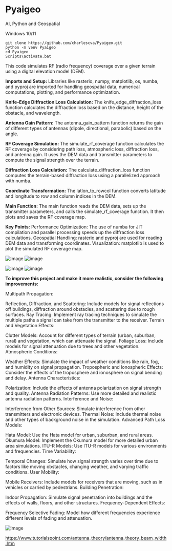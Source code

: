 # Pyaigeo
AI, Python and Geospatial

Windows 10/11
```
git clone https://github.com/charlescva/Pyaigeo.git
python -m venv Pyaigeo
cd Pyaigeo
Scripts\activate.bat

```

This code simulates RF (radio frequency) coverage over a given terrain using a digital elevation model (DEM).

**Imports and Setup:**
Libraries like rasterio, numpy, matplotlib, os, numba, and pyproj are imported for handling geospatial data, numerical computations, plotting, and performance optimization.

**Knife-Edge Diffraction Loss Calculation:**
The knife_edge_diffraction_loss function calculates the diffraction loss based on the distance, height of the obstacle, and wavelength.

**Antenna Gain Pattern:**
The antenna_gain_pattern function returns the gain of different types of antennas (dipole, directional, parabolic) based on the angle.

**RF Coverage Simulation:**
The simulate_rf_coverage function calculates the RF coverage by considering path loss, atmospheric loss, diffraction loss, and antenna gain. It uses the DEM data and transmitter parameters to compute the signal strength over the terrain.

**Diffraction Loss Calculation:**
The calculate_diffraction_loss function computes the terrain-based diffraction loss using a parallelized approach with numba.

**Coordinate Transformation:**
The latlon_to_rowcol function converts latitude and longitude to row and column indices in the DEM.

**Main Function:**
The main function reads the DEM data, sets up the transmitter parameters, and calls the simulate_rf_coverage function. It then plots and saves the RF coverage map.

**Key Points:**
Performance Optimization: The use of numba for JIT compilation and parallel processing speeds up the diffraction loss calculations.
Geospatial Handling: rasterio and pyproj are used for reading DEM data and transforming coordinates.
Visualization: matplotlib is used to plot the simulated RF coverage map.


![image](https://github.com/user-attachments/assets/55c57699-87ce-48fe-9cd7-ebfa36298aa9)
![image](https://github.com/user-attachments/assets/8c77d85e-7616-48de-b296-46fc92c98d60)

![image](https://github.com/user-attachments/assets/1a80b6a1-3a22-4181-b8d9-44863d1720b7)
![image](https://github.com/user-attachments/assets/23c85fb5-66da-40e9-a23e-322f57402a36)


**To improve this project and make it more realistic, consider the following improvements:**

Multipath Propagation:

Reflection, Diffraction, and Scattering: Include models for signal reflections off buildings, diffraction around obstacles, and scattering due to rough surfaces.
Ray Tracing: Implement ray tracing techniques to simulate the multiple paths a signal can take from the transmitter to the receiver.
Terrain and Vegetation Effects:

Clutter Models: Account for different types of terrain (urban, suburban, rural) and vegetation, which can attenuate the signal.
Foliage Loss: Include models for signal attenuation due to trees and other vegetation.
Atmospheric Conditions:

Weather Effects: Simulate the impact of weather conditions like rain, fog, and humidity on signal propagation.
Tropospheric and Ionospheric Effects: Consider the effects of the troposphere and ionosphere on signal bending and delay.
Antenna Characteristics:

Polarization: Include the effects of antenna polarization on signal strength and quality.
Antenna Radiation Patterns: Use more detailed and realistic antenna radiation patterns.
Interference and Noise:

Interference from Other Sources: Simulate interference from other transmitters and electronic devices.
Thermal Noise: Include thermal noise and other types of background noise in the simulation.
Advanced Path Loss Models:

Hata Model: Use the Hata model for urban, suburban, and rural areas.
Okumura Model: Implement the Okumura model for more detailed urban area simulations.
ITU-R Models: Use ITU-R models for various environments and frequencies.
Time Variability:

Temporal Changes: Simulate how signal strength varies over time due to factors like moving obstacles, changing weather, and varying traffic conditions.
User Mobility:

Mobile Receivers: Include models for receivers that are moving, such as in vehicles or carried by pedestrians.
Building Penetration:

Indoor Propagation: Simulate signal penetration into buildings and the effects of walls, floors, and other structures.
Frequency-Dependent Effects:

Frequency Selective Fading: Model how different frequencies experience different levels of fading and attenuation.

![image](https://github.com/user-attachments/assets/462b4eb3-d3df-4479-8099-0515526cd864)

https://www.tutorialspoint.com/antenna_theory/antenna_theory_beam_width.htm


